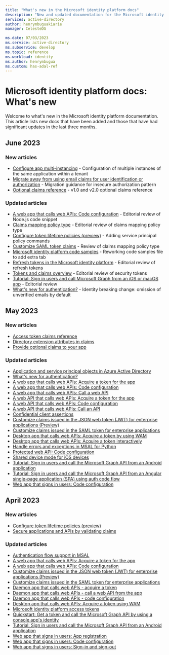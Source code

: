 ```yaml
---
title: "What's new in the Microsoft identity platform docs"
description: "New and updated documentation for the Microsoft identity platform."
services: active-directory
author: henrymbuguakiarie
manager: CelesteDG

ms.date: 07/03/2023
ms.service: active-directory
ms.subservice: develop
ms.topic: reference
ms.workload: identity
ms.author: henrymbugua
ms.custom: has-adal-ref
---
```


# Microsoft identity platform docs: What's new

Welcome to what's new in the Microsoft identity platform documentation. This article lists new docs that have been added and those that have had significant updates in the last three months.

## June 2023

### New articles

- [Configure app multi-instancing](configure-app-multi-instancing.md) - Configuration of multiple instances of the same application within a tenant
- [Migrate away from using email claims for user identification or authorization](migrate-off-email-claim-authorization.md) - Migration guidance for insecure authorization pattern
- [Optional claims reference](optional-claims-reference.md) - v1.0 and v2.0 optional claims reference

### Updated articles

- [A web app that calls web APIs: Code configuration](scenario-web-app-call-api-app-configuration.md) - Editorial review of Node.js code snippet
- [Claims mapping policy type](reference-claims-mapping-policy-type.md) - Editorial review of claims mapping policy type
- [Configure token lifetime policies (preview)](configure-token-lifetimes.md) - Adding service principal policy commands
- [Customize SAML token claims](saml-claims-customization.md) - Review of claims mapping policy type
- [Microsoft identity platform code samples](sample-v2-code.md) - Reworking code samples file to add extra tab
- [Refresh tokens in the Microsoft identity platform](refresh-tokens.md) - Editorial review of refresh tokens
- [Tokens and claims overview](security-tokens.md) - Editorial review of security tokens
- [Tutorial: Sign in users and call Microsoft Graph from an iOS or macOS app](tutorial-v2-ios.md) - Editorial review
- [What's new for authentication?](reference-breaking-changes.md) - Identity breaking change: omission of unverified emails by default

## May 2023

### New articles

- [Access token claims reference](access-token-claims-reference.md)
- [Directory extension attributes in claims](schema-extensions.md)
- [Provide optional claims to your app](optional-claims.md)

### Updated articles

- [Application and service principal objects in Azure Active Directory](app-objects-and-service-principals.md)
- [What's new for authentication?](reference-breaking-changes.md)
- [A web app that calls web APIs: Acquire a token for the app](scenario-web-app-call-api-acquire-token.md)
- [A web app that calls web APIs: Code configuration](scenario-web-app-call-api-app-configuration.md)
- [A web app that calls web APIs: Call a web API](scenario-web-app-call-api-call-api.md)
- [A web API that calls web APIs: Acquire a token for the app](scenario-web-api-call-api-acquire-token.md)
- [A web API that calls web APIs: Code configuration](scenario-web-api-call-api-app-configuration.md)
- [A web API that calls web APIs: Call an API](scenario-web-api-call-api-call-api.md)
- [Confidential client assertions](msal-net-client-assertions.md)
- [Customize claims issued in the JSON web token (JWT) for enterprise applications (Preview)](jwt-claims-customization.md)
- [Customize claims issued in the SAML token for enterprise applications](saml-claims-customization.md)
- [Desktop app that calls web APIs: Acquire a token by using WAM](scenario-desktop-acquire-token-wam.md)
- [Desktop app that calls web APIs: Acquire a token interactively](scenario-desktop-acquire-token-interactive.md)
- [Handle errors and exceptions in MSAL for Python](msal-error-handling-python.md)
- [Protected web API: Code configuration](scenario-protected-web-api-app-configuration.md)
- [Shared device mode for iOS devices](msal-ios-shared-devices.md)
- [Tutorial: Sign in users and call the Microsoft Graph API from an Android application](tutorial-v2-android.md)
- [Tutorial: Sign in users and call the Microsoft Graph API from an Angular single-page application (SPA) using auth code flow](tutorial-v2-angular-auth-code.md)
- [Web app that signs in users: Code configuration](scenario-web-app-sign-user-app-configuration.md)

## April 2023

### New articles

- [Configure token lifetime policies (preview)](configure-token-lifetimes.md)
- [Secure applications and APIs by validating claims](claims-validation.md)

### Updated articles

- [Authentication flow support in MSAL](msal-authentication-flows.md)
- [A web app that calls web APIs: Acquire a token for the app](scenario-web-app-call-api-acquire-token.md)
- [A web app that calls web APIs: Code configuration](scenario-web-app-call-api-app-configuration.md)
- [Customize claims issued in the JSON web token (JWT) for enterprise applications (Preview)](active-directory-jwt-claims-customization.md)
- [Customize claims issued in the SAML token for enterprise applications](active-directory-saml-claims-customization.md)
- [Daemon app that calls web APIs - acquire a token](scenario-daemon-acquire-token.md)
- [Daemon app that calls web APIs - call a web API from the app](scenario-daemon-call-api.md)
- [Daemon app that calls web APIs - code configuration](scenario-daemon-app-configuration.md)
- [Desktop app that calls web APIs: Acquire a token using WAM](scenario-desktop-acquire-token-wam.md)
- [Microsoft identity platform access tokens](access-tokens.md)
- [Quickstart: Get a token and call the Microsoft Graph API by using a console app's identity](quickstart-v2-netcore-daemon.md)
- [Tutorial: Sign in users and call the Microsoft Graph API from an Android application](tutorial-v2-android.md)
- [Web app that signs in users: App registration](scenario-web-app-sign-user-app-registration.md)
- [Web app that signs in users: Code configuration](scenario-web-app-sign-user-app-configuration.md)
- [Web app that signs in users: Sign-in and sign-out](scenario-web-app-sign-user-sign-in.md)
